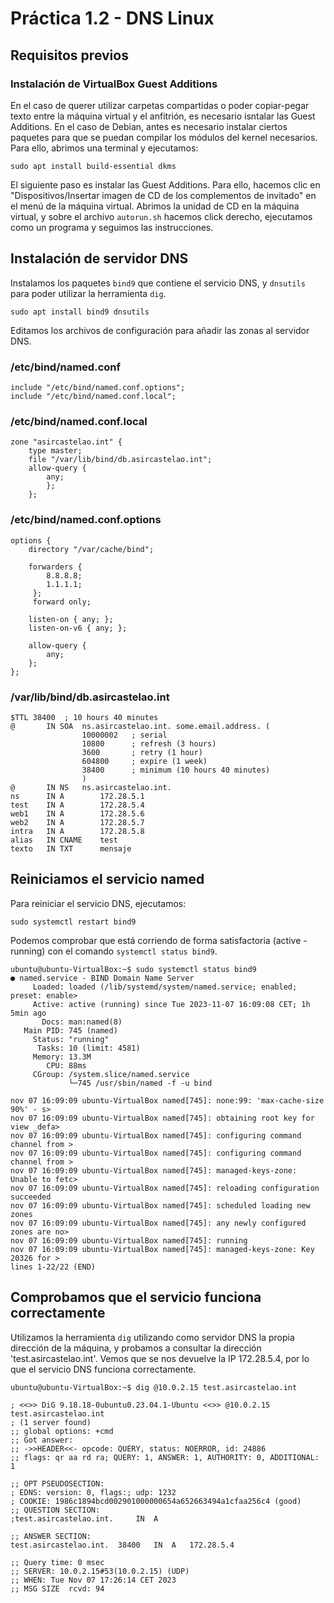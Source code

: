 # Práctica 1.2 - DNS Linux
## Requisitos previos
### Instalación de VirtualBox Guest Additions
En el caso de querer utilizar carpetas compartidas o poder copiar-pegar texto entre la máquina virtual y el anfitrión, es necesario isntalar las Guest Additions.
En el caso de Debian, antes es necesario instalar ciertos paquetes para que se puedan compilar los módulos del kernel necesarios.
Para ello, abrimos una terminal y ejecutamos:
```console
sudo apt install build-essential dkms
```
El siguiente paso es instalar las Guest Additions. Para ello, hacemos clic en "Dispositivos/Insertar imagen de CD  de los complementos de invitado" en el menú de la máquina virtual.
Abrimos la unidad de CD en la máquina virtual, y sobre el archivo `autorun.sh` hacemos click derecho, ejecutamos como un programa y seguimos las instrucciones.

## Instalación de servidor DNS

Instalamos los paquetes `bind9` que contiene el servicio DNS, y `dnsutils` para poder utilizar la herramienta `dig`.
```console
sudo apt install bind9 dnsutils
```
Editamos los archivos de configuración para añadir las zonas al servidor DNS.
### /etc/bind/named.conf
```
include "/etc/bind/named.conf.options";
include "/etc/bind/named.conf.local";
```
### /etc/bind/named.conf.local
```
zone "asircastelao.int" {
	type master;
	file "/var/lib/bind/db.asircastelao.int";
	allow-query {
		any;
		};
	};
```
### /etc/bind/named.conf.options
```
options {
	directory "/var/cache/bind";

	forwarders {
	 	8.8.8.8;
		1.1.1.1;
	 };
	 forward only;

	listen-on { any; };
	listen-on-v6 { any; };

	allow-query {
		any;
	};
};
```
### /var/lib/bind/db.asircastelao.int
```
$TTL 38400	; 10 hours 40 minutes
@		IN SOA	ns.asircastelao.int. some.email.address. (
				10000002   ; serial
				10800      ; refresh (3 hours)
				3600       ; retry (1 hour)
				604800     ; expire (1 week)
				38400      ; minimum (10 hours 40 minutes)
				)
@		IN NS	ns.asircastelao.int.
ns		IN A		172.28.5.1
test	IN A		172.28.5.4
web1    IN A        172.28.5.6
web2	IN A		172.28.5.7
intra	IN A		172.28.5.8
alias	IN CNAME	test
texto	IN TXT		mensaje
```
## Reiniciamos el servicio named
Para reiniciar el servicio DNS, ejecutamos:
```console
sudo systemctl restart bind9 
```
Podemos comprobar que está corriendo de forma satisfactoria (active - running) con el comando `systemctl status bind9`.
```console
ubuntu@ubuntu-VirtualBox:~$ sudo systemctl status bind9
● named.service - BIND Domain Name Server
     Loaded: loaded (/lib/systemd/system/named.service; enabled; preset: enable>
     Active: active (running) since Tue 2023-11-07 16:09:08 CET; 1h 5min ago
       Docs: man:named(8)
   Main PID: 745 (named)
     Status: "running"
      Tasks: 10 (limit: 4581)
     Memory: 13.3M
        CPU: 88ms
     CGroup: /system.slice/named.service
             └─745 /usr/sbin/named -f -u bind

nov 07 16:09:09 ubuntu-VirtualBox named[745]: none:99: 'max-cache-size 90%' - s>
nov 07 16:09:09 ubuntu-VirtualBox named[745]: obtaining root key for view _defa>
nov 07 16:09:09 ubuntu-VirtualBox named[745]: configuring command channel from >
nov 07 16:09:09 ubuntu-VirtualBox named[745]: configuring command channel from >
nov 07 16:09:09 ubuntu-VirtualBox named[745]: managed-keys-zone: Unable to fetc>
nov 07 16:09:09 ubuntu-VirtualBox named[745]: reloading configuration succeeded
nov 07 16:09:09 ubuntu-VirtualBox named[745]: scheduled loading new zones
nov 07 16:09:09 ubuntu-VirtualBox named[745]: any newly configured zones are no>
nov 07 16:09:09 ubuntu-VirtualBox named[745]: running
nov 07 16:09:09 ubuntu-VirtualBox named[745]: managed-keys-zone: Key 20326 for >
lines 1-22/22 (END)

```
## Comprobamos que el servicio funciona correctamente
Utilizamos la herramienta `dig` utilizando como servidor DNS la propia dirección de la máquina, y probamos a consultar la dirección 'test.asircastelao.int'.
Vemos que se nos devuelve la IP 172.28.5.4, por lo que el servicio DNS funciona correctamente.
```console
ubuntu@ubuntu-VirtualBox:~$ dig @10.0.2.15 test.asircastelao.int

; <<>> DiG 9.18.18-0ubuntu0.23.04.1-Ubuntu <<>> @10.0.2.15 test.asircastelao.int
; (1 server found)
;; global options: +cmd
;; Got answer:
;; ->>HEADER<<- opcode: QUERY, status: NOERROR, id: 24886
;; flags: qr aa rd ra; QUERY: 1, ANSWER: 1, AUTHORITY: 0, ADDITIONAL: 1

;; OPT PSEUDOSECTION:
; EDNS: version: 0, flags:; udp: 1232
; COOKIE: 1986c1894bcd002901000000654a652663494a1cfaa256c4 (good)
;; QUESTION SECTION:
;test.asircastelao.int.		IN	A

;; ANSWER SECTION:
test.asircastelao.int.	38400	IN	A	172.28.5.4

;; Query time: 0 msec
;; SERVER: 10.0.2.15#53(10.0.2.15) (UDP)
;; WHEN: Tue Nov 07 17:26:14 CET 2023
;; MSG SIZE  rcvd: 94
```